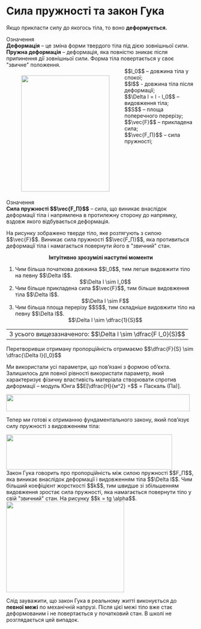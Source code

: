 # Сила пружностi та закон Гука

Якщо прикласти силу до якогось тiла, то воно <span class="p1"><b>деформується.</b></span>

<div class="eoz-wrap">
<span class="eoz">Означення</span>
<div class="eoz-text">
<div class="space"><b>Деформацiя</b> – це змiна форми твердого тiла пiд дiєю зовнiшньої сили.</div>
<div class="space"><b>Пружна деформацiя</b> – деформацiя, яка повнiстю зникає пiсля припинення дiї зовнiшньої сили. Форма тiла повертається у своє "звичне" положення.</div>
</div>
</div>

<div style="float:right" class="space"><img hspace="40" vspace="20" align="left" class="image" width="235" height="310" src="https://rawgit.com/chudaol/ed-era-book-physics/master/images/chapter_4/18.png">
$$l_0$$ – довжина тiла у спокої;
<br>
$$l$$ - довжина тiла пiсля деформацiї;
<br>
$$\Delta l = l - l_0$$ – видовження тiла;
<br>
$$S$$ – площа поперечного перерiзу;
<br>
$$\vec{F}$$ – прикладена сила;
<br>
$$\vec{F_П}$$ – сила пружностi;
<br></div>

<div class="eoz-wrap">
<span class="eoz">Означення</span>
<div class="eoz-text">
<b>Сила пружностi $$\vec{F_П}$$</b> – сила, що виникає внаслiдок деформацiї тiла i напрямлена в протилежну сторону до напрямку, вздовж якого вiдбувається деформацiя.
</div>
</div>

<div class="space"><p class="p3">На рисунку зображено тверде тiло, яке розтягують з силою $$\vec{F}$$. Виникає сила пружностi $$\vec{F_П}$$, яка противиться деформацiї тiла i намагається повернути його в "звичний" стан.</p></div>

<div class="space" align="center"><span class="p1"><b>Iнтуiтивно зрозумiлi наступнi моменти</b></span></div>
<ol>
<li>
<div class="space">Чим бiльша початкова довжина $$l_0$$, тим легше видовжити тiло на певну $$\Delta l$$.</div>
<div class="space" align="center">$$\Delta l \sim l_0$$</div>
</li>
<li>
<div class="space">Чим бiльше прикладена сила $$\vec{F}$$, тим бiльше видовження тiла $$\Delta l$$.</div>
<div class="space" align="center">$$\Delta l \sim F$$</div>
</li>
<li>
<div class="space">Чим бiльша площа перерiзу $$S$$, тим складнiше видовжити тiло на певну $$\Delta l$$.</div>
<div class="space" align="center">$$\Delta l \sim \dfrac{1}{S}$$</div>
</li>
</ol>

<div class="centered-table-wrapper">
<table class="centered-table">
<tr class="eq">
<td class="eq">
<p1><span class="p1">З усього вищезазначеного: $$\Delta l \sim \dfrac{F l_0}{S}$$</span></p1>
</td>
</tr>
</table></div>

<div class="space"><p class="p3">Перетворивши отриману пропорцiйнiсть отримаємо $$\dfrac{F}{S} \sim \dfrac{\Delta l}{l_0}$$</p></div>

<div class="space"><p class="p3">Ми використали усi параметри, що пов’язанi з формою об’єкта. Залишилось для повної рiвностi використати параметр, який характеризує фiзичну властивiсть матерiала створювати спротив диформацiї – модуль Юнга $$E[\dfrac{Н}{м^2} =$$ = Паскаль (Па)].</p></div>

<div class="space"><img class="image" width="489" height="45" src="https://rawgit.com/chudaol/ed-era-book-physics/master/images/chapter_4/19.png"></div>

<div class="space"><p class="p3">Тепер ми готовi к отриманню фундаментального закону, який пов’язує силу пружностi з видовженням тiла:</p></div>

<div class="space"><img class="image" width="442" height="94" src="https://rawgit.com/chudaol/ed-era-book-physics/master/images/chapter_4/20.png"></div>

<div class="space">Закон Гука говорить про пропорцiйнiсть мiж силою пружностi $$F_П$$, яка виникає внаслiдок деформацiї i видовженням тiла $$\Delta l$$. Чим бiльший коефiцiєнт жорсткостi $$k$$, тим швидше зi збiльшенням видовження зростає сила пружностi, яка намагається повернути тiло у свiй "звичний" стан. На рисунку $$k = tg \alpha$$.</div>

<div class="space"><img class="image" width="314" height="242" src="https://rawgit.com/chudaol/ed-era-book-physics/master/images/chapter_4/21.png"></div>

Слiд зауважити, що закон Гука в реальному життi виконується до <b>певної межi</b> по механiчнiй напрузi. Пiсля цiєї межi тiло вже стає деформованим i не повертається у початковий стан. В школi не розглядається цей випадок.


